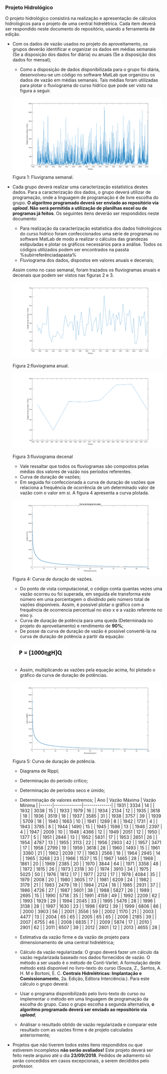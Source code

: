 ### Projeto Hidrológico

O projeto hidrológico consistirá na realização e apresentação de cálculos hidrológicos para o projeto de uma central hidrelétrica. Cada item deverá ser respondido neste documento do repositório, usando a ferramenta de edição.


  - Com os dados de vazão usados no projeto do aproveitamento, os grupos deverão identificar e organizar os dados em médias semanais (Se a disposição dos dados for diária) ou anuais (Se a disposição dos dados for mensal);
  
    + Como a disposição de dados disponibilizada para o grupo foi diária, desenvolveu-se um código no software MatLab que organizou os dados de vazão em médias semanais. Tais médias foram utilizadas para plotar o fluviograma do curso hídrico que pode ser visto na figura a seguir.
    
    ![Teste de legenda de imagem](/imagens2/fluviogramasemanal.png)
                                                              Figura 1: Fluvigrama semanal.
  
  - Cada grupo deverá realizar uma caracterização estatística destes dados. Para a caracterização dos dados, o grupo deverá utilizar de programação, onde a linguagem de programação é de livre escolha do grupo. **O algoritmo programado deverá ser enviado ao repositório via *upload*. Não será permitida a utilização de planilhas excel ou de programas já feitos**. Os seguintes itens deverão ser respondidos neste documento:
  
      + Para realização da caracterização estatistica dos dados hidrológicos do curso hidrico foram confeccionados uma série de programas no software MatLab de modo a realizar o cálculos das grandezas estipuladas e plotar os gráficos necessários para a análise. Todos os códigos utilizados podem ser encontrados na passta %subirreferênciadapasta%
  
       - Fluviograma dos dados, dispostos em valores anuais e decenais;
       
       Assim como no caso semanal, foram trazados os fluviogramas anuais e decenais que podem ser vistos nas figuras 2 e 3.
       
       ![Teste de legenda de imagem](/imagens2/fluviogramaanual1.png)
       
       Figura 2:fluviograma anual.
       
       ![Teste de legenda de imagem](/imagens2/fluviogramadecenal.png)
       
       Figura 3:fluviograma decenal
       
       + Vale ressaltar que todos os fluviogramas são compostos pelas médias dos valores de vazão nos períodos referentes.
       
       
       
       - Curva de duração de vazões;
       
       + Em seguida foi confeccionada a curva de duração de vazões que relaciona a frequência de ocorrência de um determinado valor de vazão com o valor em si. A figura 4 apresenta a curva plotada.
       
       ![Teste de legenda de imagem](/imagens2/curvadeduracaodevazoes.png)
       Figura 4: Curva de duração de vazões.
       
       + Do ponto de vista computacional, o código conta quantas vezes uma vazão ocorreu ou foi superada, em seguida ele transforma este número em uma porcentagem o dividindo pelo número total de vazões disponíveis. Assim, é possível plotar o gráfico com a frequência de ocorrencia percentual no eixo x e a vazão referente no eixo y.
       
       - Curva de duração de potência para uma queda (Determinada no projeto do aproveitamento) e rendimento de **90%**;
       
       + De posse da curva de duração de vazão é possível convertê-la na curva de duração de potência a partir da equação:
       
       ![Teste de legenda de imagem](/imagens2/eqp.png)
       
       + Assim, multiplicando as vazões pela equação acima, foi plotado o gráfico da curva de duração de potências.
       
       ![Teste de legenda de imagem](/imagens2/curvadeduracaodepotencias.png)
       Figura 5: Curva de duração de potência.
       
       - Diagrama de Rippl;      
       
       - Determinação do período crítico;
        
       - Determinação de períodos seco e úmido;
        
       - Determinação de valores extremos;
      | Ano  | Vazão Máxima | Vazão Mínima |
|------|--------------|--------------|
| 1931 | 3334         | 14           |
| 1932 | 3038         | 15           |
| 1933 | 1979         | 16           |
| 1934 | 2134         | 12           |
| 1935 | 3618         | 18           |
| 1936 | 3519         | 18           |
| 1937 | 3585         | 31           |
| 1938 | 3757         | 39           |
| 1939 | 5709         | 18           |
| 1940 | 1663         | 10           |
| 1941 | 1289         | 8            |
| 1942 | 1731         | 4            |
| 1943 | 3785         | 8            |
| 1944 | 1490         | 15           |
| 1945 | 1598         | 13           |
| 1946 | 2397         | 4            |
| 1947 | 2009         | 10           |
| 1948 | 4366         | 12           |
| 1949 | 2051         | 12           |
| 1950 | 1377         | 5            |
| 1951 | 2846         | 13           |
| 1952 | 5831         | 17           |
| 1953 | 2651         | 26           |
| 1954 | 4787         | 13           |
| 1955 | 3113         | 22           |
| 1956 | 2903         | 42           |
| 1957 | 3471         | 17           |
| 1958 | 2799         | 19           |
| 1959 | 3618         | 28           |
| 1960 | 1493         | 15           |
| 1961 | 3380         | 21           |
| 1962 | 2039         | 17           |
| 1963 | 2566         | 18           |
| 1964 | 2945         | 14           |
| 1965 | 3268         | 23           |
| 1966 | 1537         | 15           |
| 1967 | 1465         | 28           |
| 1968 | 1861         | 20           |
| 1969 | 2385         | 20           |
| 1970 | 3844         | 64           |
| 1971 | 3358         | 48           |
| 1972 | 1815         | 26           |
| 1973 | 2318         | 30           |
| 1974 | 3910         | 34           |
| 1975 | 5025         | 50           |
| 1976 | 1812         | 17           |
| 1977 | 2212         | 17           |
| 1978 | 4084         | 35           |
| 1979 | 2008         | 20           |
| 1980 | 3605         | 17           |
| 1981 | 6209         | 24           |
| 1982 | 3179         | 21           |
| 1983 | 2479         | 19           |
| 1984 | 2124         | 18           |
| 1985 | 2931         | 37           |
| 1986 | 4726         | 27           |
| 1987 | 5601         | 38           |
| 1988 | 5827         | 26           |
| 1989 | 2695         | 15           |
| 1990 | 5718         | 35           |
| 1991 | 4159         | 49           |
| 1992 | 2209         | 62           |
| 1993 | 1929         | 29           |
| 1994 | 2045         | 33           |
| 1995 | 5476         | 28           |
| 1996 | 3138         | 28           |
| 1997 | 1630         | 23           |
| 1998 | 6912         | 39           |
| 1999 | 6806         | 86           |
| 2000 | 3903         | 56           |
| 2001 | 3556         | 59           |
| 2002 | 1170         | 21           |
| 2003 | 4477         | 13           |
| 2004 | 65           | 65           |
| 2005 | 65           | 65           |
| 2006 | 2185         | 39           |
| 2007 | 6755         | 46           |
| 2008 | 6835         | 7            |
| 2009 | 5874         | 17           |
| 2010 | 2901         | 62           |
| 2011 | 6507         | 39           |
| 2012 | 2801         | 12           |
| 2013 | 4655         | 28           |
        
       - Estimativa da vazão firme e da vazão de projeto para dimensionamento de uma central hidrelétrica;
        
      
       - Cálculo da vazão regularizada: O grupo deverá fazer um cálculo da vazão regularizada baseado nos dados fornecidos de vazão. O método a ser usado é o método de Conti-Varlet. A formulação deste método está disponível no livro-texto do curso (Souza, Z., Santos, A. H. M e Bortoni, E. C.  **Centrais Hidrelétricas: Implantação e Comissionamento**, 2a. Edição, Editora Interciência.). Para este cálculo o grupo deverá:
        
       - Usar o programa disponibilizado pelo livro-texto do curso ou implementar o método em uma linguagem de programação da escolha do grupo. Caso o grupo escolha a segunda alternativa, **o algoritmo programado deverá ser enviado ao repositório via *upload***;
       
       - Análisar o resultado obtido de vazão regularizada e comparar este resultado com as vazões firme e de projeto calculados anteriormente;
        
  - Projetos que não tiverem todos estes itens respondidos ou que estiverem incompletos **não serão avaliados!**
Este projeto deverá ser feito neste arquivo até o dia **23/09/2018**. Pedidos de adiamento só serão concedidos em casos excepcionais, a serem decididos pelo professor.

